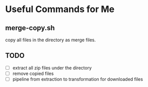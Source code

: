 # Useful Commands for Me

## merge-copy.sh

copy all files in the directory as merge files.

## TODO
- [ ] extract all zip files under the directory
- [ ] remove copied files
- [ ] pipeline from extraction to transformation for downloaded files

